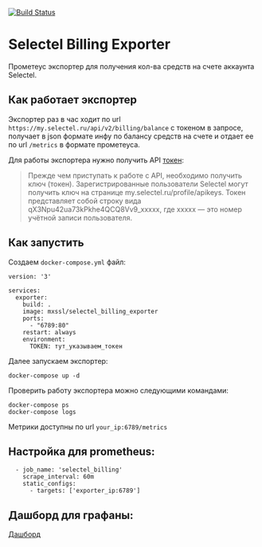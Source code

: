
[![Build Status](https://drone.selectel.ebc.one/api/badges/exbico/prometheus_exporter_selectel_billing/status.svg)](https://drone.selectel.ebc.one/exbico/prometheus_exporter_selectel_billing)

# Selectel Billing Exporter

Прометеус экспортер для получения кол-ва средств на счете аккаунта Selectel.

## Как работает экспортер

Экспортер раз в час ходит по url `https://my.selectel.ru/api/v2/billing/balance` с токеном в запросе, получает в json формате инфу по балансу средств на счете и отдает ее по url `/metrics` в формате прометеуса.

Для работы экспортера нужно получить API [токен](https://kb.selectel.ru/24381209.html):

> Прежде чем приступать к работе с API, необходимо получить ключ (токен). Зарегистрированные пользователи Selectel могут получить ключ на странице my.selectel.ru/profile/apikeys. Токен представляет собой строку вида qX3Npu42ua73kPkhe4QCQ8Vv9_xxxxx, где xxxxx — это номер учётной записи пользователя.

## Как запустить

Создаем `docker-compose.yml` файл:

```
version: '3'

services:
  exporter:
    build: .
    image: mxssl/selectel_billing_exporter
    ports:
      - "6789:80"
    restart: always
    environment:
      TOKEN: тут_указываем_токен
```

Далее запускаем экспортер:

```
docker-compose up -d
```

Проверить работу экспортера можно следующими командами:

```
docker-compose ps
docker-compose logs
```

Метрики доступны по url `your_ip:6789/metrics`

## Настройка для prometheus:

```
  - job_name: 'selectel_billing'
    scrape_interval: 60m
    static_configs:
      - targets: ['exporter_ip:6789']
```

## Дашборд для графаны:

[Дашборд](https://grafana.com/dashboards/9315)
